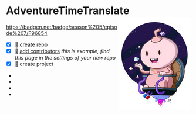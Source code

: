 # AdventureTimeTranslate <img align="right" src="/img/016.jpg">
https://badgen.net/badge/season%205/episode%207/F96854
- [x] :tangerine:  [create repo](https://github.com/new)  
- [x] :apple:  [add contributors](https://github.com/SophiaOrekhova/AdventureTimeTranslate/settings/access) *this is example, find this page in the settings of your new repo*
- [x] :green_apple:  create project   
-  
-
-
-
